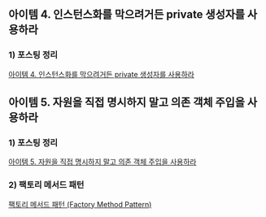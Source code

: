 ## 아이템 4. 인스턴스화를 막으려거든 private 생성자를 사용하라

### 1) 포스팅 정리
[아이템 4. 인스턴스화를 막으려거든 private 생성자를 사용하라](https://devfunny.tistory.com/529)

## 아이템 5. 자원을 직접 명시하지 말고 의존 객체 주입을 사용하라
### 1) 포스팅 정리
[아이템 5. 자원을 직접 명시하지 말고 의존 객체 주입을 사용하라](https://devfunny.tistory.com/530)

### 2) 팩토리 메서드 패턴
[팩토리 메서드 패턴 (Factory Method Pattern)](https://devfunny.tistory.com/897)
